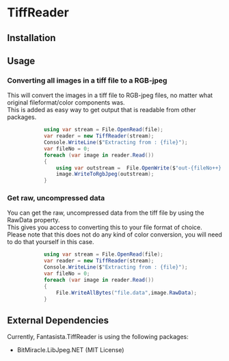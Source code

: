# TiffReader
## 
## Installation

## Usage
### Converting all images in a tiff file to a RGB-jpeg
This will convert the images in a tiff file to RGB-jpeg files, no matter what original fileformat/color components was.  
This is added as easy way to get output that is readable from other packages.  
```c#
            using var stream = File.OpenRead(file);
            var reader = new TiffReader(stream);
            Console.WriteLine($"Extracting from : {file}");
            var fileNo = 0;
            foreach (var image in reader.Read())
            {
                using var outstream =  File.OpenWrite($"out-{fileNo++}.jpg");
                image.WriteToRgbJpeg(outstream);
            }
```
### Get raw, uncompressed data
You can get the raw, uncompressed data from the tiff file by using the RawData property.  
This gives you access to converting this to your file format of choice.  
Please note that this does not do any kind of color conversion, you will need to do that yourself in this case.  
```c#
            using var stream = File.OpenRead(file);
            var reader = new TiffReader(stream);
            Console.WriteLine($"Extracting from : {file}");
            var fileNo = 0;
            foreach (var image in reader.Read())
            {
                File.WriteAllBytes("file.data",image.RawData);
            }
```

## External Dependencies
Currently, Fantasista.TiffReader is using the following packages:  
 * BitMiracle.LibJpeg.NET (MIT License)
